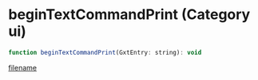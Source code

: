# beginTextCommandPrint (Category ui)

```js
function beginTextCommandPrint(GxtEntry: string): void
```

[filename](beginTextCommandPrint_m.md ':include')